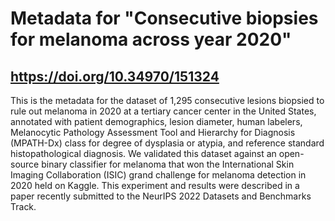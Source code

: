 # Metadata for "Consecutive biopsies for melanoma across year 2020"
## https://doi.org/10.34970/151324

This is the metadata for the dataset of 1,295 consecutive lesions biopsied to
rule out melanoma in 2020 at a tertiary cancer center in the United States,
annotated with patient demographics, lesion diameter, human labelers,
Melanocytic Pathology Assessment Tool and Hierarchy for Diagnosis (MPATH-Dx)
class for degree of dysplasia or atypia, and reference standard
histopathological diagnosis. We validated this dataset against an open-source
binary classifier for melanoma that won the International Skin Imaging
Collaboration (ISIC) grand challenge for melanoma detection in 2020 held on
Kaggle. This experiment and results were described in a paper recently
submitted to the NeurIPS 2022 Datasets and Benchmarks Track.


